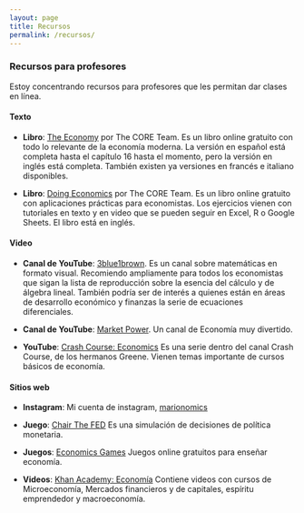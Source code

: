 ```yaml
---
layout: page
title: Recursos
permalink: /recursos/
---
```


### Recursos para profesores

Estoy concentrando recursos para profesores que les permitan dar clases en línea.

#### Texto

* **Libro**: [The Economy](https://www.core-econ.org/the-economy/) por The CORE Team. Es un libro online gratuito con todo lo relevante de la economía moderna. La versión en español está completa hasta el capítulo 16 hasta el momento, pero la versión en inglés está completa. También existen ya versiones en francés e italiano disponibles.

* **Libro**: [Doing Economics](https://www.core-econ.org/doing-economics/index.html) por The CORE Team. Es un libro online gratuito con aplicaciones prácticas para economistas. Los ejercicios vienen con tutoriales en texto y en video que se pueden seguir en Excel, R o Google Sheets. El libro está en inglés.

#### Video 

* **Canal de YouTube**: [3blue1brown](https://www.youtube.com/channel/UCYO_jab_esuFRV4b17AJtAw). Es un canal sobre matemáticas en formato visual. Recomiendo ampliamente para todos los economistas que sigan la lista de reproducción sobre la esencia del cálculo y de álgebra lineal. También podría ser de interés a quienes están en áreas de desarrollo económico y finanzas la serie de ecuaciones diferenciales.

* **Canal de YouTube**: [Market Power](https://www.youtube.com/channel/UC9a_V7YbGGmWphAzk8_4LFQ). Un canal de Economía muy divertido.

* **YouTube**: [Crash Course: Economics](https://www.youtube.com/playlist?list=PL8dPuuaLjXtPNZwz5_o_5uirJ8gQXnhEO) Es una serie dentro del canal Crash Course, de los hermanos Greene. Vienen temas importante de cursos básicos de economía.


#### Sitios web

* **Instagram**: Mi cuenta de instagram, [marionomics](https://www.instagram.com/marionomics/)

* **Juego**: [Chair The FED](https://www.sffed-education.org/chairthefed/) Es una simulación de decisiones de política monetaria.

* **Juegos**: [Economics Games](https://www.sffed-education.org/chairthefed/) Juegos online gratuitos para enseñar economía.

* **Videos**: [Khan Academy: Economía](https://es.khanacademy.org/economics-finance-domain) Contiene videos con cursos de Microeconomía, Mercados financieros y de capitales, espíritu emprendedor y macroeconomía.